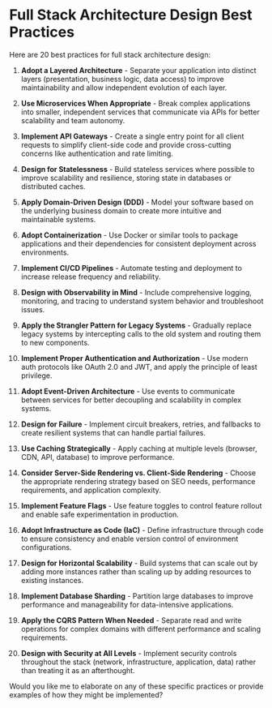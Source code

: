# Full Stack Architecture Design Best Practices

Here are 20 best practices for full stack architecture design:

1. **Adopt a Layered Architecture** - Separate your application into distinct layers (presentation, business logic, data access) to improve maintainability and allow independent evolution of each layer.

2. **Use Microservices When Appropriate** - Break complex applications into smaller, independent services that communicate via APIs for better scalability and team autonomy.

3. **Implement API Gateways** - Create a single entry point for all client requests to simplify client-side code and provide cross-cutting concerns like authentication and rate limiting.

4. **Design for Statelessness** - Build stateless services where possible to improve scalability and resilience, storing state in databases or distributed caches.

5. **Apply Domain-Driven Design (DDD)** - Model your software based on the underlying business domain to create more intuitive and maintainable systems.

6. **Adopt Containerization** - Use Docker or similar tools to package applications and their dependencies for consistent deployment across environments.

7. **Implement CI/CD Pipelines** - Automate testing and deployment to increase release frequency and reliability.

8. **Design with Observability in Mind** - Include comprehensive logging, monitoring, and tracing to understand system behavior and troubleshoot issues.

9. **Apply the Strangler Pattern for Legacy Systems** - Gradually replace legacy systems by intercepting calls to the old system and routing them to new components.

10. **Implement Proper Authentication and Authorization** - Use modern auth protocols like OAuth 2.0 and JWT, and apply the principle of least privilege.

11. **Adopt Event-Driven Architecture** - Use events to communicate between services for better decoupling and scalability in complex systems.

12. **Design for Failure** - Implement circuit breakers, retries, and fallbacks to create resilient systems that can handle partial failures.

13. **Use Caching Strategically** - Apply caching at multiple levels (browser, CDN, API, database) to improve performance.

14. **Consider Server-Side Rendering vs. Client-Side Rendering** - Choose the appropriate rendering strategy based on SEO needs, performance requirements, and application complexity.

15. **Implement Feature Flags** - Use feature toggles to control feature rollout and enable safe experimentation in production.

16. **Adopt Infrastructure as Code (IaC)** - Define infrastructure through code to ensure consistency and enable version control of environment configurations.

17. **Design for Horizontal Scalability** - Build systems that can scale out by adding more instances rather than scaling up by adding resources to existing instances.

18. **Implement Database Sharding** - Partition large databases to improve performance and manageability for data-intensive applications.

19. **Apply the CQRS Pattern When Needed** - Separate read and write operations for complex domains with different performance and scaling requirements.

20. **Design with Security at All Levels** - Implement security controls throughout the stack (network, infrastructure, application, data) rather than treating it as an afterthought.

Would you like me to elaborate on any of these specific practices or provide examples of how they might be implemented?